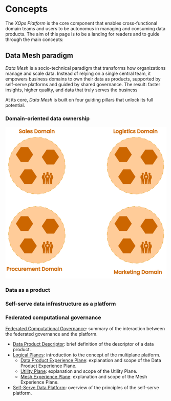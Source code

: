 # Concepts

The *XOps Platform* is the core component that enables cross-functional domain teams and users to be autonomus in managing and consuming data products. The aim of this page is to be a landing for readers and to guide through the main concepts:

## Data Mesh paradigm

*Data Mesh* is a socio-technical paradigm that transforms how organizations manage and scale data. Instead of relying on a single central team, it empowers business domains to own their data as products, supported by self-serve platforms and guided by shared governance. The result: faster insights, higher quality, and data that truly serves the business

At its core, *Data Mesh* is built on four guiding pillars that unlock its full potential.

### Domain-oriented data ownership

![Domains](../images/concepts/domains.svg)

### Data as a product

### Self-serve data infrastructure as a platform

### Federated computational governance

[Federated Computational Governance](./federated-computational-governance.md): summary of the interaction between the federated governance and the platform.

- [Data Product Descriptor](./data-product-descriptor.md): brief definition of the descriptor of a data product.
- [Logical Planes](./logical-planes/index.md): introduction to the concept of the multiplane platform.
    - [Data Product Experience Plane](./logical-planes/data-product-experience-plane.md): explanation and scope of the Data Product Experience Plane.
    - [Utility Plane](./logical-planes/utility-plane.md): explanation and scope of the Utility Plane.
    - [Mesh Experience Plane](./logical-planes/mesh-experience-plane.md): explanation and scope of the Mesh Experience Plane.
- [Self-Serve Data Platform](./self-serve-data-platform.md): overview of the principles of the self-serve platform.
